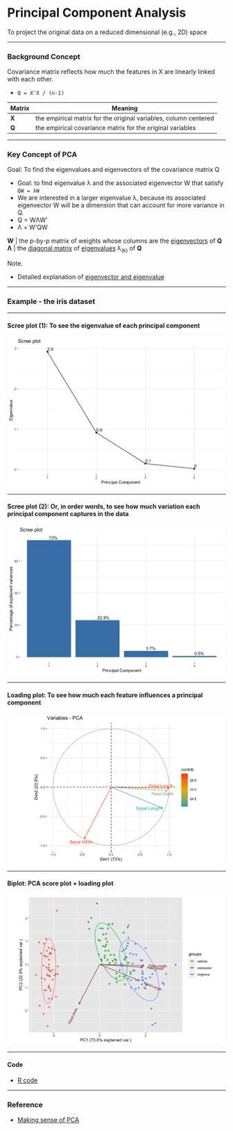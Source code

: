 # Principal Component Analysis
To project the original data on a reduced dimensional (e.g., 2D) space

<hr>

### Background Concept

Covariance matrix reflects how much the features in X are linearly linked with each other.

- ```Q = X'X / (n-1)```

Matrix | Meaning
--- | ---
<b>X</b> | the empirical matrix for the original variables, column centered
<b>Q</b> | the empirical covariance matrix for the original variables

<hr>

### Key Concept of PCA


Goal: To find the eigenvalues and eigenvectors of the covariance matrix Q


- Goal: to find eigenvalue λ and the associated eigenvector W that satisfy ```QW = λW```
- We are interested in a larger eigenvalue λ, because its associated eigenvector W will be a dimension that can account for more variance in Q.
- Q = WΛW'
- Λ = W'QW

<b>W</b> | the p-by-p matrix of weights whose columns are the <a href="https://en.wikipedia.org/wiki/Eigenvalues_and_eigenvectors">eigenvectors</a> of <b>Q</b>
<b>Λ</b> | the <a href="https://en.wikipedia.org/wiki/Diagonal_matrix">diagonal matrix</a> of <a href="https://en.wikipedia.org/wiki/Eigenvalues_and_eigenvectors">eigenvalues</a> λ<sub>(k)</sub> of <b>Q</b>

Note.
- Detailed explanation of <a href="./eigenvector_and_eigenvalue.md">eigenvector and eigenvalue</a>

<hr>

### Example - the iris dataset

<hr>

#### Scree plot (1): To see the eigenvalue of each principal component
<img src="./images/PCA_iris_scree_plot_eigenvalue.png" width="600px">

<hr>

#### Scree plot (2): Or, in order words, to see how much variation each principal component captures in the data
<img src="./images/PCA_iris_scree_plot_percentage.png" width="600px">

<hr>

#### Loading plot: To see how much each feature influences a principal component
<img src="./images/PCA_iris_loading_plot.png" width="600px">

<hr>

#### Biplot: PCA score plot + loading plot
<img src="./images/PCA_iris_biplot.png" width="700px">

<hr>

#### Code
- <a href="./PCA.R">R code</a>

<hr>

### Reference

- <a href="https://stats.stackexchange.com/questions/2691/making-sense-of-principal-component-analysis-eigenvectors-eigenvalues/140579">Making sense of PCA</a>

